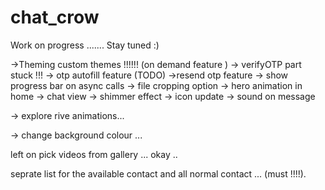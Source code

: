# chat_crow

Work on progress ....... Stay tuned :)

->Theming custom themes !!!!!! (on demand feature )
-> verifyOTP part stuck !!!
-> otp autofill feature (TODO)
->resend otp feature
-> show progress bar on async calls
-> file cropping option
-> hero animation in home -> chat view
-> shimmer effect
-> icon update
-> sound on message


-> explore rive animations... 

-> change background colour ... 


left on pick videos from gallery ... 
okay .. 

seprate list for the available contact and all normal contact ... (must !!!!).